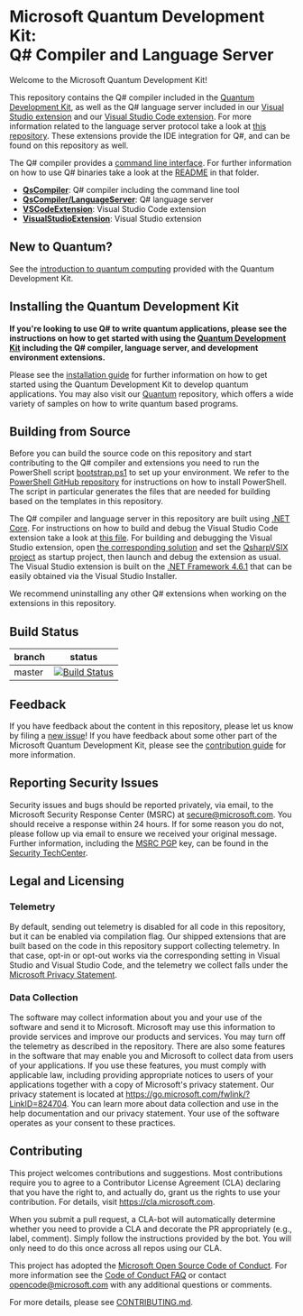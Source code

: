 # Microsoft Quantum Development Kit: <br>Q# Compiler and Language Server #

Welcome to the Microsoft Quantum Development Kit!

This repository contains the Q# compiler included in the [Quantum Development Kit](https://docs.microsoft.com/quantum/), 
as well as the Q# language server included in our [Visual Studio extension](https://marketplace.visualstudio.com/items?itemName=quantum.DevKit) and our [Visual Studio Code extension](https://marketplace.visualstudio.com/items?itemName=quantum.quantum-devkit-vscode).
For more information related to the language server protocol take a look at [this repository](https://github.com/Microsoft/language-server-protocol).
These extensions provide the IDE integration for Q#, and can be found on this repository as well.  

The Q# compiler provides a [command line interface](./src/QsCompiler/CommandLineTool). For further information on how to use Q# binaries take a look at the [README](./src/QsCompiler/CommandLineTool/README.md) in that folder.

- **[QsCompiler](./src/QsCompiler/)**: Q# compiler including the command line tool
- **[QsCompiler/LanguageServer](./src/QsCompiler/LanguageServer/)**: Q# language server
- **[VSCodeExtension](./src/VSCodeExtension/)**: Visual Studio Code extension
- **[VisualStudioExtension](./src/VisualStudioExtension/)**: Visual Studio extension

## New to Quantum? ##

See the [introduction to quantum computing](https://docs.microsoft.com/quantum/concepts/) provided with the Quantum Development Kit.

## Installing the Quantum Development Kit

**If you're looking to use Q# to write quantum applications, please see the instructions on how to get started with using the [Quantum Development Kit](https://docs.microsoft.com/quantum/install-guide/) including the Q# compiler, language server, and development environment extensions.**

Please see the [installation guide](https://docs.microsoft.com/quantum/install-guide) for further information on how to get started using the Quantum Development Kit to develop quantum applications.
You may also visit our [Quantum](https://github.com/microsoft/quantum) repository, which offers a wide variety of samples on how to write quantum based programs.

## Building from Source ##

Before you can build the source code on this repository and start contributing to the Q# compiler and extensions you need to run the PowerShell script [bootstrap.ps1](./bootstrap.ps1) to set up your environment. 
We refer to the [PowerShell GitHub repository](https://github.com/powershell/powershell) for instructions on how to install PowerShell. 
The script in particular generates the files that are needed for building based on the templates in this repository. 

The Q# compiler and language server in this repository are built using [.NET Core](https://docs.microsoft.com/dotnet/core/). 
For instructions on how to build and debug the Visual Studio Code extension take a look at [this file](./src/VSCodeExtension/BUILDING.md). 
For building and debugging the Visual Studio extension, open [the corresponding solution](./VisualStudioExtension.sln) and set the [QsharpVSIX project](./src/VisualStudioExtension/QsharpVSIX/) as startup project, then launch and debug the extension as usual. 
The Visual Studio extension is built on the [.NET Framework 4.6.1](https://dotnet.microsoft.com/download/dotnet-framework/net461) that can be easily obtained via the Visual Studio Installer. 

We recommend uninstalling any other Q# extensions when working on the extensions in this repository.  

## Build Status ##

| branch | status    |
|--------|-----------|
| master | [![Build Status](https://dev.azure.com/ms-quantum-public/Microsoft%20Quantum%20(public)/_apis/build/status/microsoft.qsharp-compiler?branchName=master)](https://dev.azure.com/ms-quantum-public/Microsoft%20Quantum%20(public)/_build/latest?definitionId=14&branchName=master) |

## Feedback ##

If you have feedback about the content in this repository, please let us know by filing a [new issue](https://github.com/microsoft/qsharp-compiler/issues/new/choose)!
If you have feedback about some other part of the Microsoft Quantum Development Kit, please see the [contribution guide](https://docs.microsoft.com/quantum/contributing/) for more information.

## Reporting Security Issues ##

Security issues and bugs should be reported privately, via email, to the Microsoft Security
Response Center (MSRC) at [secure@microsoft.com](mailto:secure@microsoft.com). You should
receive a response within 24 hours. If for some reason you do not, please follow up via
email to ensure we received your original message. Further information, including the
[MSRC PGP](https://technet.microsoft.com/en-us/security/dn606155) key, can be found in
the [Security TechCenter](https://technet.microsoft.com/en-us/security/default).

## Legal and Licensing ##

### Telemetry ###

By default, sending out telemetry is disabled for all code in this repository, but it can be enabled via compilation flag. 
Our shipped extensions that are built based on the code in this repository support collecting telemetry. 
In that case, opt-in or opt-out works via the corresponding setting in Visual Studio and Visual Studio Code, 
and the telemetry we collect falls under the [Microsoft Privacy Statement](https://privacy.microsoft.com/privacystatement).

### Data Collection ###

The software may collect information about you and your use of the software and send it to Microsoft. Microsoft may use this information to provide services and improve our products and services. You may turn off the telemetry as described in the repository. There are also some features in the software that may enable you and Microsoft to collect data from users of your applications. If you use these features, you must comply with applicable law, including providing appropriate notices to users of your applications together with a copy of Microsoft's privacy statement. Our privacy statement is located at https://go.microsoft.com/fwlink/?LinkID=824704. You can learn more about data collection and use in the help documentation and our privacy statement. Your use of the software operates as your consent to these practices.

## Contributing ##

This project welcomes contributions and suggestions.  Most contributions require you to agree to a
Contributor License Agreement (CLA) declaring that you have the right to, and actually do, grant us
the rights to use your contribution. For details, visit https://cla.microsoft.com.

When you submit a pull request, a CLA-bot will automatically determine whether you need to provide
a CLA and decorate the PR appropriately (e.g., label, comment). Simply follow the instructions
provided by the bot. You will only need to do this once across all repos using our CLA.

This project has adopted the [Microsoft Open Source Code of Conduct](https://opensource.microsoft.com/codeofconduct/).
For more information see the [Code of Conduct FAQ](https://opensource.microsoft.com/codeofconduct/faq/) or
contact [opencode@microsoft.com](mailto:opencode@microsoft.com) with any additional questions or comments.

For more details, please see [CONTRIBUTING.md](./CONTRIBUTING.md).
